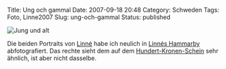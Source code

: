 Title: Ung och gammal
Date: 2007-09-18 20:48
Category: Schweden
Tags: Foto, Linne2007
Slug: ung-och-gammal
Status: published

![Jung und
alt](/pic/linne_portraits.jpg "Jung und alt")

Die beiden Portraits von [Linné](http://www.fiket.de/tag/linne2007)
habe ich neulich in [Linnés
Hammarby](http://www.fiket.de/2007/08/27/linnes-hammarby/)
abfotografiert. Das rechte sieht dem auf dem
[Hundert-Kronen-Schein](http://www.fiket.de/2007/05/24/lehrreiches-geld/)
sehr ähnlich, ist aber nicht dasselbe.


